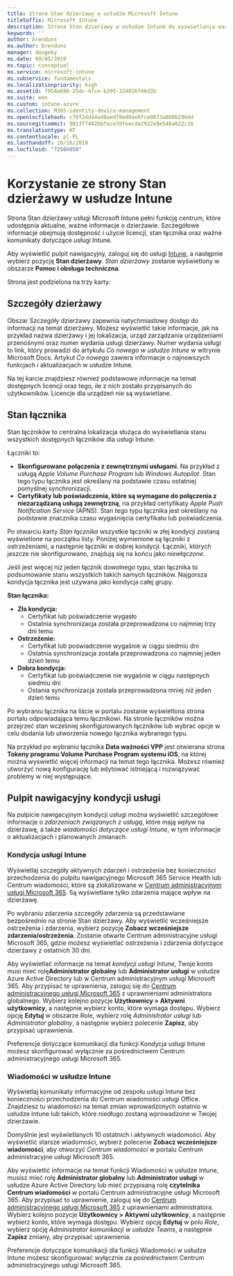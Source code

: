 ```yaml
---
title: Strona Stan dzierżawy w usłudze Microsoft Intune
titleSuffix: Microsoft Intune
description: Strona Stan dzierżawy w usłudze Intune do wyświetlania ważnych szczegółów dzierżawy bez konieczności opuszczania portalu usługi Intune
keywords: ''
author: brenduns
ms.author: brenduns
manager: dougeby
ms.date: 09/05/2019
ms.topic: conceptual
ms.service: microsoft-intune
ms.subservice: fundamentals
ms.localizationpriority: high
ms.assetid: 7954a686-25dc-4fce-b395-324816f46d3b
ms.suite: ems
ms.custom: intune-azure
ms.collection: M365-identity-device-management
ms.openlocfilehash: c79f24d44ad0aed78ed0ae6fce0873a080b2904d
ms.sourcegitcommit: 9013f7442bbface78feecde2922e8e546a622c16
ms.translationtype: HT
ms.contentlocale: pl-PL
ms.lasthandoff: 10/16/2019
ms.locfileid: "72504850"
---
```

# <a name="use-the-intune-tenant-status-page"></a>Korzystanie ze strony Stan dzierżawy w usłudze Intune
Strona Stan dzierżawy usługi Microsoft Intune pełni funkcję centrum, które udostępnia aktualne, ważne informacje o dzierżawie. Szczegółowe informacje obejmują dostępność i użycie licencji, stan łącznika oraz ważne komunikaty dotyczące usługi Intune.  

Aby wyświetlić pulpit nawigacyjny, zaloguj się do usługi [Intune](https://go.microsoft.com/fwlink/?linkid=2090973), a następnie wybierz pozycję **Stan dzierżawy**.  *Stan dzierżawy* zostanie wyświetlony w obszarze **Pomoc i obsługa techniczna**.  

Strona jest podzielona na trzy karty:

## <a name="tenant-details"></a>Szczegóły dzierżawy
Obszar Szczegóły dzierżawy zapewnia natychmiastowy dostęp do informacji na temat dzierżawy. Możesz wyświetlić takie informacje, jak na przykład nazwa dzierżawy i jej lokalizacja, urząd zarządzania urządzeniami przenośnymi oraz numer wydania usługi dzierżawy. Numer wydania usługi to link, który prowadzi do artykułu *Co nowego w usłudze Intune* w witrynie Microsoft Docs. Artykuł *Co nowego* zawiera informacje o najnowszych funkcjach i aktualizacjach w usłudze Intune.  

Na tej karcie znajdziesz również podstawowe informacje na temat dostępnych licencji oraz tego, ile z nich zostało przypisanych do użytkowników. Licencje dla urządzeń nie są wyświetlane.

## <a name="connector-status"></a>Stan łącznika
Stan łączników to centralna lokalizacja służąca do wyświetlania stanu wszystkich dostępnych łączników dla usługi Intune.  

Łączniki to:
- **Skonfigurowane połączenia z zewnętrznymi usługami**. Na przykład z usługą *Apple Volume Purchase Program* lub *Windows Autopilot*.  Stan tego typu łącznika jest określany na podstawie czasu ostatniej pomyślnej synchronizacji.
- **Certyfikaty lub poświadczenia, które są wymagane do połączenia z niezarządzaną usługą zewnętrzną**, na przykład certyfikaty *Apple Push Notification Service* (APNS). Stan tego typu łącznika jest określany na podstawie znacznika czasu wygaśnięcia certyfikatu lub poświadczenia.  

Po otwarciu karty *Stan łącznika* wszystkie łączniki w złej kondycji zostaną wyświetlone na początku listy. Poniżej wymienione są łączniki z ostrzeżeniami, a następnie łączniki w dobrej kondycji. Łączniki, których jeszcze nie skonfigurowano, znajdują się na końcu jako *niewłączone*.

Jeśli jest więcej niż jeden łącznik dowolnego typu, stan łącznika to podsumowanie stanu wszystkich takich samych łączników. Najgorsza kondycja łącznika jest używana jako kondycja całej grupy.  

**Stan łącznika:**
- **Zła kondycja:**
  - Certyfikat lub poświadczenie wygasło
  - Ostatnia synchronizacja została przeprowadzona co najmniej trzy dni temu
- **Ostrzeżenie:**
  - Certyfikat lub poświadczenie wygaśnie w ciągu siedmiu dni
  - Ostatnia synchronizacja została przeprowadzona co najmniej jeden dzień temu
- **Dobra kondycja:**
  - Certyfikat lub poświadczenie nie wygaśnie w ciągu następnych siedmiu dni
  - Ostania synchronizacja została przeprowadzona mniej niż jeden dzień temu  

Po wybraniu łącznika na liście w portalu zostanie wyświetlona strona portalu odpowiadająca temu łącznikowi. Na stronie łączników można przejrzeć stan wcześniej skonfigurowanych łączników lub wybrać opcje w celu dodania lub utworzenia nowego łącznika wybranego typu.

Na przykład po wybraniu łącznika **Data ważności VPP** jest otwierana strona **Tokeny programu Volume Purchase Program systemu iOS**, na której można wyświetlić więcej informacji na temat tego łącznika. Możesz również utworzyć nową konfigurację lub edytować istniejącą i rozwiązywać problemy w niej występujące.

## <a name="service-health-dashboard"></a>Pulpit nawigacyjny kondycji usługi  
Na pulpicie nawigacyjnym kondycji usługi można wyświetlić szczegółowe informacje o *zdarzeniach związanych z usługą*, które mają wpływ na dzierżawę, a także *wiadomości dotyczące usługi Intune*, w tym informacje o aktualizacjach i planowanych zmianach.

### <a name="intune-service-health"></a>Kondycja usługi Intune
Wyświetlaj szczegóły aktywnych zdarzeń i ostrzeżenia bez konieczności przechodzenia do pulpitu nawigacyjnego Microsoft 365 Service Health lub Centrum wiadomości, które są zlokalizowane w [Centrum administracyjnym usługi Microsoft 365](https://admin.microsoft.com). Są wyświetlane tylko zdarzenia mające wpływ na dzierżawę.  

Po wybraniu zdarzenia szczegóły zdarzenia są przedstawiane bezpośrednio na stronie Stan dzierżawy. Aby wyświetlić wcześniejsze ostrzeżenia i zdarzenia, wybierz pozycję **Zobacz wcześniejsze zdarzenia/ostrzeżenia**. Zostanie otwarte Centrum administracyjne usługi Microsoft 365, gdzie możesz wyświetlać ostrzeżenia i zdarzenia dotyczące dzierżawy z ostatnich 30 dni.  

Aby wyświetlać informacje na temat *kondycji usługi Intune*, Twoje konto musi mieć rolę**Administrator globalny** lub **Administrator usługi** w usłudze Azure Active Directory lub w Centrum administracyjnym usługi Microsoft 365. Aby przypisać te uprawnienia, zaloguj się do [Centrum administracyjnego usługi Microsoft 365](https://admin.microsoft.com) z uprawnieniami administratora globalnego. Wybierz kolejno pozycje **Użytkownicy > Aktywni użytkownicy**, a następnie wybierz konto, które wymaga dostępu. Wybierz opcję **Edytuj** w obszarze Role, wybierz rolę *Administrator usługi* lub *Administrator globalny*, a następnie wybierz polecenie **Zapisz**, aby przypisać uprawnienia.  

Preferencje dotyczące komunikacji dla funkcji Kondycja usługi Intune możesz skonfigurować wyłącznie za pośrednictwem Centrum administracyjnego usługi Microsoft 365.

### <a name="intune-news"></a>Wiadomości w usłudze Intune  
Wyświetlaj komunikaty informacyjne od zespołu usługi Intune bez konieczności przechodzenia do Centrum wiadomości usługi Office. Znajdziesz tu wiadomości na temat zmian wprowadzonych ostatnio w usłudze Intune lub takich, które niedługo zostaną wprowadzone w Twojej dzierżawie.  

Domyślnie jest wyświetlanych 10 ostatnich i aktywnych wiadomości. Aby wyświetlić starsze wiadomości, wybierz polecenie **Zobacz wcześniejsze wiadomości**, aby otworzyć *Centrum wiadomości* w portalu Centrum administracyjne usługi Microsoft 365.  

Aby wyświetlić informacje na temat funkcji Wiadomości w usłudze Intune, musisz mieć rolę **Administrator globalny** lub **Administrator usługi** w usłudze Azure Active Directory lub mieć przypisaną rolę **czytelnika Centrum wiadomości** w portalu Centrum administracyjne usługi Microsoft 365.  Aby przypisać to uprawnienie, zaloguj się do [Centrum administracyjnego usługi Microsoft 365](https://admin.microsoft.com) z uprawnieniami administratora. Wybierz kolejno pozycje **Użytkownicy > Aktywni użytkownicy**, a następnie wybierz konto, które wymaga dostępu. Wybierz opcję **Edytuj** w polu *Role*, wybierz opcję *Administrator komunikacji w usłudze Teams*, a następnie **Zapisz** zmiany, aby przypisać uprawnienia.  

Preferencje dotyczące komunikacji dla funkcji Wiadomości w usłudze Intune możesz skonfigurować wyłącznie za pośrednictwem Centrum administracyjnego usługi Microsoft 365.
